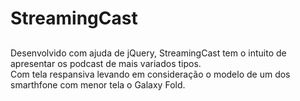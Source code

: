 # StreamingCast

##

Desenvolvido com ajuda de jQuery, StreamingCast tem o intuito de apresentar os podcast de mais variados tipos. </br>
Com tela respansiva levando em consideração o modelo de um dos smarthfone com menor tela o Galaxy Fold.  
